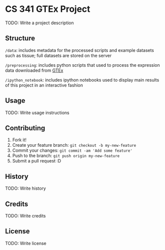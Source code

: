 # CS 341 GTEx Project  

TODO: Write a project description

## Structure

`/data`: includes metadata for the processed scripts and example datasets such as tissue; full datasets are stored on the server

`/preprocessing`: includes python scripts that used to process the expression data downloaded from [GTEx](http://www.gtexportal.org/home/datasets)

`/ipython_notebook`: includes ipython notebooks used to display main results of this project in an interactive fashion

## Usage

TODO: Write usage instructions

## Contributing

1. Fork it!
2. Create your feature branch: `git checkout -b my-new-feature`
3. Commit your changes: `git commit -am 'Add some feature'`
4. Push to the branch: `git push origin my-new-feature`
5. Submit a pull request :D

## History

TODO: Write history

## Credits

TODO: Write credits

## License

TODO: Write license
